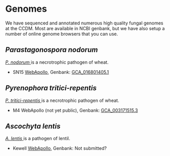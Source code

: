 # Genomes

We have sequenced and annotated numerous high quality fungal genomes at the CCDM.
Most are available in NCBI genbank, but we have also setup a number of online genome browsers that you can use.


## _Parastagonospora nodorum_

[ _P. nodorum_ ](https://www.ncbi.nlm.nih.gov/data-hub/taxonomy/13684/) is a necrotrophic pathogen of wheat.

- SN15 [WebApollo](https://ccdm.genome.edu.au/apollo/38/jbrowse/index.html), Genbank: [GCA_016801405.1](https://www.ncbi.nlm.nih.gov/data-hub/genome/GCA_016801405.1/)

## _Pyrenophora tritici-repentis_

[ _P. tritici-repentis_ ](https://www.ncbi.nlm.nih.gov/data-hub/taxonomy/45151/) is a necrotrophic pathogen of wheat.

- M4 WebApollo (not yet public), Genbank: [GCA_003171515.3](https://www.ncbi.nlm.nih.gov/data-hub/genome/GCA_003171515.3/)

## _Ascochyta lentis_

[ _A. lentis_ ](https://www.ncbi.nlm.nih.gov/data-hub/taxonomy/205686/) is a pathogen of lentil.

- Kewell [WebApollo](https://pulsepathogens.genome.edu.au/apollo/394538/jbrowse/index.html), Genbank: Not submitted?
